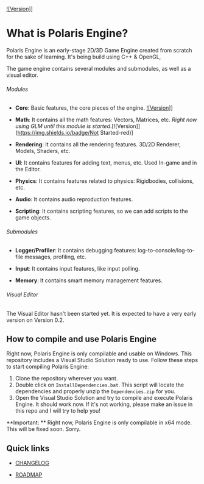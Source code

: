 [![Version]](https://img.shields.io/badge/version-v0.1-green)]



# What is Polaris Engine?

Polaris Engine is an early-stage 2D/3D Game Engine created from scratch for the sake of learning. It's being build using C++ &amp; OpenGL, 

The game engine contains several modules and submodules, as well as a visual editor.

###### Modules

- **Core**: Basic features, the core pieces of the engine. [![Version]](https://img.shields.io/badge/v0.1-green)]

- **Math**: It contains all the math features: Vectors, Matrices, etc. *Right now using GLM until this module is started*.[![Version]](https://img.shields.io/badge/Not Started-red)]

- **Rendering**: It contains all the rendering features. 3D/2D Renderer, Models, Shaders, etc.

- **UI**: It contains features for adding text, menus, etc. Used In-game and in the Editor.

- **Physics**: It contains features related to physics: Rigidbodies, collisions, etc.

- **Audio**: It contains audio reproduction features.

- **Scripting**: It contains scripting features, so we can add scripts to the game objects. 

  

###### Submodules

- **Logger/Profiler**: It contains debugging features: log-to-console/log-to-file messages, profiling, etc.

- **Input**: It contains input features, like input polling.

- **Memory**: It contains smart memory management features. 

  

###### Visual Editor

The Visual Editor hasn't been started yet. It is expected to have a very early version on Version 0.2.



## How to compile and use Polaris Engine

Right now, Polaris Engine is only compilable and usable on Windows. This repository includes a Visual Studio Solution ready to use. Follow these steps to start compiling Polaris Engine:

1. Clone the repository wherever you want.
2. Double click on `InstallDependencies.bat`. This script will locate the dependencies and properly unzip the `Dependencies.zip` for you.
3. Open the Visual Studio Solution and try to compile and execute Polaris Engine. It should work now. If it's not working, please make an issue in this repo and I will try to help you!

**Important: ** Right now, Polaris Engine is only compilable in x64 mode. This will be fixed soon. Sorry.



## Quick links

- [CHANGELOG](https://github.com/Delunado/PolarisEngine/blob/master/CHANGELOG.md)

- [ROADMAP](https://github.com/Delunado/PolarisEngine/blob/master/ROADMAP.md)